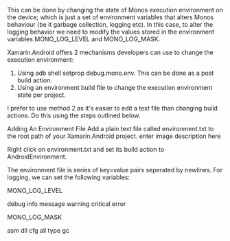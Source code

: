 


	
This can be done by changing the state of Monos execution environment on the 
device; which is just a set of environment variables that alters Monos behaviour 
(be it garbage collection, logging etc). In this case, to alter the logging 
behavior we need to modify the values stored in the environment variables 
MONO_LOG_LEVEL and MONO_LOG_MASK.

Xamarin.Android offers 2 mechanisms developers can use to change the execution 
environment:

1. Using adb shell setprop debug.mono.env. This can be done as a post build action.
2. Using an environment build file to change the execution environment state 
per project.

I prefer to use method 2 as it's easier to edit a text file than changing build 
actions. Do this using the steps outlined below.

Adding An Environment File
Add a plain text file called environment.txt to the root path of your 
Xamarin.Android project. enter image description here

Right click on environment.txt and set its build action to AndroidEnvironment.

The environment file is series of key=value pairs seperated by newlines. 
For logging, we can set the following variables:

MONO_LOG_LEVEL

debug
info
message
warning
critical
error

MONO_LOG_MASK

asm
dll
cfg
all
type
gc